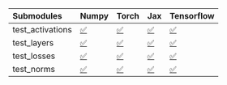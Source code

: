 | Submodules       | Numpy                                                                                                                           | Torch                                                                                                                           | Jax                                                                                                                             | Tensorflow                                                                                                                      |
|:-----------------|:--------------------------------------------------------------------------------------------------------------------------------|:--------------------------------------------------------------------------------------------------------------------------------|:--------------------------------------------------------------------------------------------------------------------------------|:--------------------------------------------------------------------------------------------------------------------------------|
| test_activations | <a href="https://github.com/unifyai/ivy/runs/8130521123?check_suite_focus=true" rel="noopener noreferrer" target="_blank">✅</a> | <a href="https://github.com/unifyai/ivy/runs/8130521594?check_suite_focus=true" rel="noopener noreferrer" target="_blank">✅</a> | <a href="https://github.com/unifyai/ivy/runs/8130522048?check_suite_focus=true" rel="noopener noreferrer" target="_blank">✅</a> | <a href="https://github.com/unifyai/ivy/runs/8130522663?check_suite_focus=true" rel="noopener noreferrer" target="_blank">✅</a> |
| test_layers      | <a href="https://github.com/unifyai/ivy/runs/8130521272?check_suite_focus=true" rel="noopener noreferrer" target="_blank">✅</a> | <a href="https://github.com/unifyai/ivy/runs/8130521699?check_suite_focus=true" rel="noopener noreferrer" target="_blank">✅</a> | <a href="https://github.com/unifyai/ivy/runs/8130522249?check_suite_focus=true" rel="noopener noreferrer" target="_blank">✅</a> | <a href="https://github.com/unifyai/ivy/runs/8130522829?check_suite_focus=true" rel="noopener noreferrer" target="_blank">✅</a> |
| test_losses      | <a href="https://github.com/unifyai/ivy/runs/8130521378?check_suite_focus=true" rel="noopener noreferrer" target="_blank">✅</a> | <a href="https://github.com/unifyai/ivy/runs/8130521809?check_suite_focus=true" rel="noopener noreferrer" target="_blank">✅</a> | <a href="https://github.com/unifyai/ivy/runs/8130522381?check_suite_focus=true" rel="noopener noreferrer" target="_blank">✅</a> | <a href="https://github.com/unifyai/ivy/runs/8130522968?check_suite_focus=true" rel="noopener noreferrer" target="_blank">✅</a> |
| test_norms       | <a href="https://github.com/unifyai/ivy/runs/8130521480?check_suite_focus=true" rel="noopener noreferrer" target="_blank">✅</a> | <a href="https://github.com/unifyai/ivy/runs/8130521915?check_suite_focus=true" rel="noopener noreferrer" target="_blank">✅</a> | <a href="https://github.com/unifyai/ivy/runs/8130522509?check_suite_focus=true" rel="noopener noreferrer" target="_blank">✅</a> | <a href="https://github.com/unifyai/ivy/runs/8130523089?check_suite_focus=true" rel="noopener noreferrer" target="_blank">✅</a> |